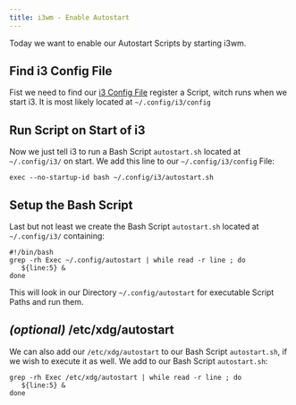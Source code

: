 ```yaml
---
title: i3wm - Enable Autostart
---
```


Today we want to enable our Autostart Scripts by starting i3wm.

## Find i3 Config File
Fist we need to find our [i3 Config File](https://i3wm.org/docs/userguide.html#configuring)
register a Script, witch runs when we start i3.
It is most likely located at `~/.config/i3/config`

## Run Script on Start of i3
Now we just tell i3 to run a Bash Script `autostart.sh` located at `~/.config/i3/` on start.
We add this line to our `~/.config/i3/config` File:

    exec --no-startup-id bash ~/.config/i3/autostart.sh

## Setup the Bash Script
Last but not least we create the Bash Script `autostart.sh` located at `~/.config/i3/` containing:

    #!/bin/bash
    grep -rh Exec ~/.config/autostart | while read -r line ; do 
       ${line:5} &
    done

This will look in our Directory `~/.config/autostart` for executable Script Paths and run them.


## _(optional)_ /etc/xdg/autostart
We can also add our `/etc/xdg/autostart` to our Bash Script `autostart.sh`, if we wish to execute it as well.
We add to our Bash Script `autostart.sh`:

    grep -rh Exec /etc/xdg/autostart | while read -r line ; do 
       ${line:5} &
    done
